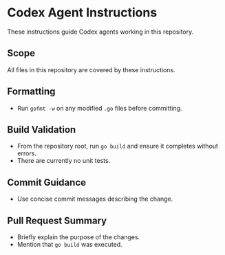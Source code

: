 # Codex Agent Instructions

These instructions guide Codex agents working in this repository.

## Scope
All files in this repository are covered by these instructions.

## Formatting
- Run `gofmt -w` on any modified `.go` files before committing.

## Build Validation
- From the repository root, run `go build` and ensure it completes without errors.
- There are currently no unit tests.

## Commit Guidance
- Use concise commit messages describing the change.

## Pull Request Summary
- Briefly explain the purpose of the changes.
- Mention that `go build` was executed.

